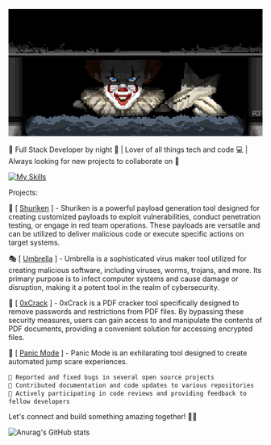 ![alt text](https://github.com/InfectedClown/InfectedClown/blob/main/clown.gif)

🤡 Full Stack Developer by night 🎪 | Lover of all things tech and code 💻 | Always looking for new projects to collaborate on 🚀

[![My Skills](https://skillicons.dev/icons?i=java,python,perl,vscode,html,css,js,git,bash,linux,vim&theme=light)](https://skillicons.dev)

Projects:

🎈  [ [Shuriken](https://github.com/InfectedClown/Shuriken ) ] - Shuriken is a powerful payload generation tool designed for creating customized payloads to exploit vulnerabilities, conduct penetration testing, or engage in red team operations. These payloads are versatile and can be utilized to deliver malicious code or execute specific actions on target systems.

🎭  [ [Umbrella](https://github.com/InfectedClown/Umbrella ) ] - Umbrella is a sophisticated virus maker tool utilized for creating malicious software, including viruses, worms, trojans, and more. Its primary purpose is to infect computer systems and cause damage or disruption, making it a potent tool in the realm of cybersecurity.

🔮  [ [0xCrack](https://github.com/InfectedClown/0xCrack ) ] - 0xCrack is a PDF cracker tool specifically designed to remove passwords and restrictions from PDF files. By bypassing these security measures, users can gain access to and manipulate the contents of PDF documents, providing a convenient solution for accessing encrypted files.

🎃  [ [Panic Mode](https://github.com/InfectedClown/Panic-Mode ) ] - Panic Mode is an exhilarating tool designed to create automated jump scare experiences. 

    🐛 Reported and fixed bugs in several open source projects
    📝 Contributed documentation and code updates to various repositories
    🌟 Actively participating in code reviews and providing feedback to fellow developers

Let's connect and build something amazing together! 🌈🎪

![Anurag's GitHub stats](https://github-readme-stats.vercel.app/api?username=InfectedClown&show_icons=true&theme=highcontrast)
